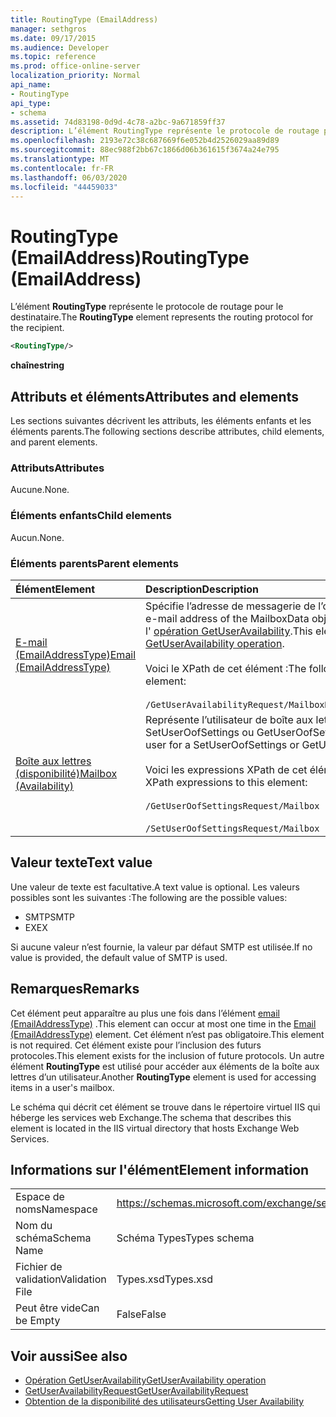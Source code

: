 ```yaml
---
title: RoutingType (EmailAddress)
manager: sethgros
ms.date: 09/17/2015
ms.audience: Developer
ms.topic: reference
ms.prod: office-online-server
localization_priority: Normal
api_name:
- RoutingType
api_type:
- schema
ms.assetid: 74d83198-0d9d-4c78-a2bc-9a671859ff37
description: L’élément RoutingType représente le protocole de routage pour le destinataire.
ms.openlocfilehash: 2193e72c38c687669f6e052b4d2526029aa89d89
ms.sourcegitcommit: 88ec988f2bb67c1866d06b361615f3674a24e795
ms.translationtype: MT
ms.contentlocale: fr-FR
ms.lasthandoff: 06/03/2020
ms.locfileid: "44459033"
---
```

# <a name="routingtype-emailaddress"></a><span data-ttu-id="ddd8b-103">RoutingType (EmailAddress)</span><span class="sxs-lookup"><span data-stu-id="ddd8b-103">RoutingType (EmailAddress)</span></span>

<span data-ttu-id="ddd8b-104">L’élément **RoutingType** représente le protocole de routage pour le destinataire.</span><span class="sxs-lookup"><span data-stu-id="ddd8b-104">The **RoutingType** element represents the routing protocol for the recipient.</span></span> 
  
```XML
<RoutingType/>
```

 <span data-ttu-id="ddd8b-105">**chaîne**</span><span class="sxs-lookup"><span data-stu-id="ddd8b-105">**string**</span></span>
## <a name="attributes-and-elements"></a><span data-ttu-id="ddd8b-106">Attributs et éléments</span><span class="sxs-lookup"><span data-stu-id="ddd8b-106">Attributes and elements</span></span>

<span data-ttu-id="ddd8b-107">Les sections suivantes décrivent les attributs, les éléments enfants et les éléments parents.</span><span class="sxs-lookup"><span data-stu-id="ddd8b-107">The following sections describe attributes, child elements, and parent elements.</span></span>
  
### <a name="attributes"></a><span data-ttu-id="ddd8b-108">Attributs</span><span class="sxs-lookup"><span data-stu-id="ddd8b-108">Attributes</span></span>

<span data-ttu-id="ddd8b-109">Aucune.</span><span class="sxs-lookup"><span data-stu-id="ddd8b-109">None.</span></span>
  
### <a name="child-elements"></a><span data-ttu-id="ddd8b-110">Éléments enfants</span><span class="sxs-lookup"><span data-stu-id="ddd8b-110">Child elements</span></span>

<span data-ttu-id="ddd8b-111">Aucun.</span><span class="sxs-lookup"><span data-stu-id="ddd8b-111">None.</span></span>
  
### <a name="parent-elements"></a><span data-ttu-id="ddd8b-112">Éléments parents</span><span class="sxs-lookup"><span data-stu-id="ddd8b-112">Parent elements</span></span>

|<span data-ttu-id="ddd8b-113">**Élément**</span><span class="sxs-lookup"><span data-stu-id="ddd8b-113">**Element**</span></span>|<span data-ttu-id="ddd8b-114">**Description**</span><span class="sxs-lookup"><span data-stu-id="ddd8b-114">**Description**</span></span>|
|:-----|:-----|
|[<span data-ttu-id="ddd8b-115">E-mail (EmailAddressType)</span><span class="sxs-lookup"><span data-stu-id="ddd8b-115">Email (EmailAddressType)</span></span>](email-emailaddresstype.md) <br/> |<span data-ttu-id="ddd8b-116">Spécifie l’adresse de messagerie de l’objet MailboxData.</span><span class="sxs-lookup"><span data-stu-id="ddd8b-116">Specifies the e-mail address of the MailboxData object.</span></span> <span data-ttu-id="ddd8b-117">Cet élément est utilisé dans l' [opération GetUserAvailability](getuseravailability-operation.md).</span><span class="sxs-lookup"><span data-stu-id="ddd8b-117">This element is used in the [GetUserAvailability operation](getuseravailability-operation.md).</span></span>  <br/><br/> <span data-ttu-id="ddd8b-118">Voici le XPath de cet élément :</span><span class="sxs-lookup"><span data-stu-id="ddd8b-118">The following is the XPath to this element:</span></span>  <br/><br/>  `/GetUserAvailabilityRequest/MailboxDataArray/MailboxData[i]/Email` <br/> |
|[<span data-ttu-id="ddd8b-119">Boîte aux lettres (disponibilité)</span><span class="sxs-lookup"><span data-stu-id="ddd8b-119">Mailbox (Availability)</span></span>](mailbox-availability.md) <br/> | <span data-ttu-id="ddd8b-120">Représente l’utilisateur de boîte aux lettres pour une demande SetUserOofSettings ou GetUserOofSettings.</span><span class="sxs-lookup"><span data-stu-id="ddd8b-120">Represents the mailbox user for a SetUserOofSettings or GetUserOofSettings request.</span></span>  <br/><br/>  <span data-ttu-id="ddd8b-121">Voici les expressions XPath de cet élément :</span><span class="sxs-lookup"><span data-stu-id="ddd8b-121">The following are the XPath expressions to this element:</span></span> <br/> <br/>  `/GetUserOofSettingsRequest/Mailbox` <br/><br/>  `/SetUserOofSettingsRequest/Mailbox` <br/> |
   
## <a name="text-value"></a><span data-ttu-id="ddd8b-122">Valeur texte</span><span class="sxs-lookup"><span data-stu-id="ddd8b-122">Text value</span></span>

<span data-ttu-id="ddd8b-123">Une valeur de texte est facultative.</span><span class="sxs-lookup"><span data-stu-id="ddd8b-123">A text value is optional.</span></span> <span data-ttu-id="ddd8b-124">Les valeurs possibles sont les suivantes :</span><span class="sxs-lookup"><span data-stu-id="ddd8b-124">The following are the possible values:</span></span>

* <span data-ttu-id="ddd8b-125">SMTP</span><span class="sxs-lookup"><span data-stu-id="ddd8b-125">SMTP</span></span>
* <span data-ttu-id="ddd8b-126">EX</span><span class="sxs-lookup"><span data-stu-id="ddd8b-126">EX</span></span>

<span data-ttu-id="ddd8b-127">Si aucune valeur n’est fournie, la valeur par défaut SMTP est utilisée.</span><span class="sxs-lookup"><span data-stu-id="ddd8b-127">If no value is provided, the default value of SMTP is used.</span></span>
  
## <a name="remarks"></a><span data-ttu-id="ddd8b-128">Remarques</span><span class="sxs-lookup"><span data-stu-id="ddd8b-128">Remarks</span></span>

<span data-ttu-id="ddd8b-129">Cet élément peut apparaître au plus une fois dans l’élément [email (EmailAddressType)](email-emailaddresstype.md) .</span><span class="sxs-lookup"><span data-stu-id="ddd8b-129">This element can occur at most one time in the [Email (EmailAddressType)](email-emailaddresstype.md) element.</span></span> <span data-ttu-id="ddd8b-130">Cet élément n’est pas obligatoire.</span><span class="sxs-lookup"><span data-stu-id="ddd8b-130">This element is not required.</span></span> <span data-ttu-id="ddd8b-131">Cet élément existe pour l’inclusion des futurs protocoles.</span><span class="sxs-lookup"><span data-stu-id="ddd8b-131">This element exists for the inclusion of future protocols.</span></span> <span data-ttu-id="ddd8b-132">Un autre élément **RoutingType** est utilisé pour accéder aux éléments de la boîte aux lettres d’un utilisateur.</span><span class="sxs-lookup"><span data-stu-id="ddd8b-132">Another **RoutingType** element is used for accessing items in a user's mailbox.</span></span> 
  
<span data-ttu-id="ddd8b-133">Le schéma qui décrit cet élément se trouve dans le répertoire virtuel IIS qui héberge les services web Exchange.</span><span class="sxs-lookup"><span data-stu-id="ddd8b-133">The schema that describes this element is located in the IIS virtual directory that hosts Exchange Web Services.</span></span>
  
## <a name="element-information"></a><span data-ttu-id="ddd8b-134">Informations sur l'élément</span><span class="sxs-lookup"><span data-stu-id="ddd8b-134">Element information</span></span>

|||
|:-----|:-----|
|<span data-ttu-id="ddd8b-135">Espace de noms</span><span class="sxs-lookup"><span data-stu-id="ddd8b-135">Namespace</span></span>  <br/> |https://schemas.microsoft.com/exchange/services/2006/types  <br/> |
|<span data-ttu-id="ddd8b-136">Nom du schéma</span><span class="sxs-lookup"><span data-stu-id="ddd8b-136">Schema Name</span></span>  <br/> |<span data-ttu-id="ddd8b-137">Schéma Types</span><span class="sxs-lookup"><span data-stu-id="ddd8b-137">Types schema</span></span>  <br/> |
|<span data-ttu-id="ddd8b-138">Fichier de validation</span><span class="sxs-lookup"><span data-stu-id="ddd8b-138">Validation File</span></span>  <br/> |<span data-ttu-id="ddd8b-139">Types.xsd</span><span class="sxs-lookup"><span data-stu-id="ddd8b-139">Types.xsd</span></span>  <br/> |
|<span data-ttu-id="ddd8b-140">Peut être vide</span><span class="sxs-lookup"><span data-stu-id="ddd8b-140">Can be Empty</span></span>  <br/> |<span data-ttu-id="ddd8b-141">False</span><span class="sxs-lookup"><span data-stu-id="ddd8b-141">False</span></span>  <br/> |
   
## <a name="see-also"></a><span data-ttu-id="ddd8b-142">Voir aussi</span><span class="sxs-lookup"><span data-stu-id="ddd8b-142">See also</span></span>

- [<span data-ttu-id="ddd8b-143">Opération GetUserAvailability</span><span class="sxs-lookup"><span data-stu-id="ddd8b-143">GetUserAvailability operation</span></span>](getuseravailability-operation.md)
- [<span data-ttu-id="ddd8b-144">GetUserAvailabilityRequest</span><span class="sxs-lookup"><span data-stu-id="ddd8b-144">GetUserAvailabilityRequest</span></span>](getuseravailabilityrequest.md)
- [<span data-ttu-id="ddd8b-145">Obtention de la disponibilité des utilisateurs</span><span class="sxs-lookup"><span data-stu-id="ddd8b-145">Getting User Availability</span></span>](https://msdn.microsoft.com/library/d4133fcb-9b0f-4e6b-aadf-a389da83516a%28Office.15%29.aspx)

